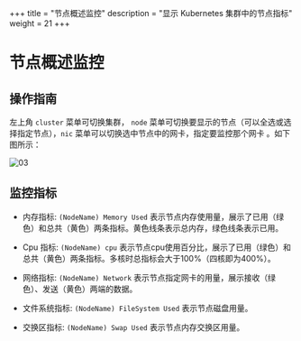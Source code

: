 ﻿+++
title = "节点概述监控"
description = "显示 Kubernetes 集群中的节点指标"
weight = 21
+++

# 节点概述监控

## 操作指南

左上角 `cluster` 菜单可切换集群， `node` 菜单可切换要显示的节点（可以全选或选择指定节点），`nic` 菜单可以切换选中节点中的网卡，指定要监控那个网卡 。如下图所示：

![03](/docs/user-guide/operating-manage/basic-monitoring/image/allnode_template.png)

## 监控指标

 - 内存指标: `(NodeName) Memory Used` 表示节点内存使用量，展示了已用（绿色）和总共（黄色）两条指标。黄色线条表示总内存，绿色线条表示已用。

 - Cpu 指标: `(NodeName) cpu` 表示节点cpu使用百分比，展示了已用（绿色）和总共（黄色）两条指标。多核时总指标会大于100%（四核即为400%）。

 - 网络指标: `(NodeName) Network` 表示节点指定网卡的用量，展示接收（绿色）、发送（黄色）两端的数据。

 - 文件系统指标: `(NodeName) FileSystem Used` 表示节点磁盘用量。

 - 交换区指标: `(NodeName) Swap Used` 表示节点内存交换区用量。